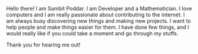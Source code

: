 Hello there! I am Sambit Poddar. I am Developer and a Mathematician. I love computers and I am really passionate about contributing to the internet. I am always busy discovering new things and making new projects. I want to help people and make things easier for them. I have done few things, and I would really like if you could take a moment and go through my stuffs.

Thank you for hearing me out!